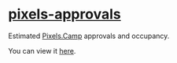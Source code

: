 # [pixels-approvals][link]
Estimated [Pixels.Camp](https://pixels.camp/) approvals and occupancy.

You can view it [here][link].

[link]: <https://tofran.github.io/pixels-approvals/>

